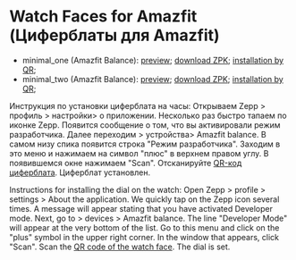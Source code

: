 # Watch Faces for Amazfit (Циферблаты для Amazfit)


- minimal_one (Amazfit Balance):
[preview](https://github.com/krayushkins/krayushkins.github.io/blob/main/Preview/Preview.gif); [download ZPK](https://github.com/krayushkins/krayushkins.github.io/blob/main/minimal_one.zpk); [installation by QR](https://github.com/krayushkins/krayushkins.github.io/blob/main/QR/QR_Code.png);
- minimal_two (Amazfit Balance):
[preview](https://github.com/krayushkins/krayushkins.github.io/blob/main/Preview/Preview_1.gif); [download ZPK](https://github.com/krayushkins/krayushkins.github.io/blob/main/minimal_two.zpk); [installation by QR](https://github.com/krayushkins/krayushkins.github.io/blob/main/QR/QR_code_1.png);


Инструкция по установки циферблата на часы:
Открываем Zepp > профиль > настройки> о приложении. Несколько раз быстро тапаем по иконке Zepp. Появится сообщение о том, что вы активировали режим разработчика. Далее переходим > устройства> Amazfit balance. В самом низу спика появится строка "Режим разработчика". Заходим в это меню и нажимаем на символ "плюс" в верхнем правом углу. В появившемся окне нажимаем "Scan". Отсканируйте [QR-код циферблата](https://github.com/krayushkins/krayushkins.github.io/blob/main/QR/QR_Code.png). Циферблат установлен.

Instructions for installing the dial on the watch:
Open Zepp > profile > settings > About the application. We quickly tap on the Zepp icon several times. A message will appear stating that you have activated Developer mode. Next, go to > devices > Amazfit balance. The line "Developer Mode" will appear at the very bottom of the list. Go to this menu and click on the "plus" symbol in the upper right corner. In the window that appears, click "Scan". Scan the [QR code of the watch face](https://github.com/krayushkins/krayushkins.github.io/blob/main/QR/QR_Code.png). The dial is set.
